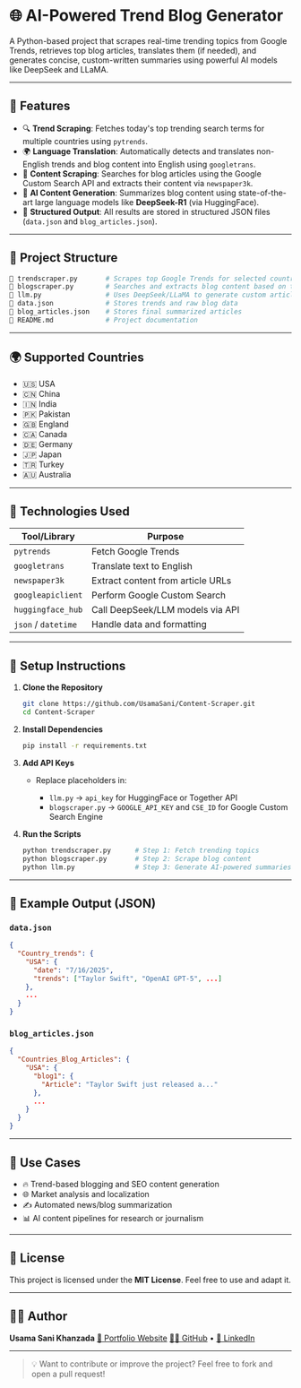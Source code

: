 # 🌐 AI-Powered Trend Blog Generator

A Python-based project that scrapes real-time trending topics from Google Trends, retrieves top blog articles, translates them (if needed), and generates concise, custom-written summaries using powerful AI models like DeepSeek and LLaMA.

---

## 🚀 Features

* 🔍 **Trend Scraping**: Fetches today's top trending search terms for multiple countries using `pytrends`.
* 🌍 **Language Translation**: Automatically detects and translates non-English trends and blog content into English using `googletrans`.
* 📰 **Content Scraping**: Searches for blog articles using the Google Custom Search API and extracts their content via `newspaper3k`.
* 🤖 **AI Content Generation**: Summarizes blog content using state-of-the-art large language models like **DeepSeek-R1** (via HuggingFace).
* 📀 **Structured Output**: All results are stored in structured JSON files (`data.json` and `blog_articles.json`).

---

## 📁 Project Structure

```bash
🔺 trendscraper.py       # Scrapes top Google Trends for selected countries
🔺 blogscraper.py        # Searches and extracts blog content based on trends
🔺 llm.py                # Uses DeepSeek/LLaMA to generate custom article summaries
🔺 data.json             # Stores trends and raw blog data
🔺 blog_articles.json    # Stores final summarized articles
🔺 README.md             # Project documentation
```

---

## 🌍 Supported Countries

* 🇺🇸 USA
* 🇨🇳 China
* 🇮🇳 India
* 🇵🇰 Pakistan
* 🇬🇧 England
* 🇨🇦 Canada
* 🇩🇪 Germany
* 🇯🇵 Japan
* 🇹🇷 Turkey
* 🇦🇺 Australia

---

## 🧐 Technologies Used

| Tool/Library        | Purpose                           |
| ------------------- | --------------------------------- |
| `pytrends`          | Fetch Google Trends               |
| `googletrans`       | Translate text to English         |
| `newspaper3k`       | Extract content from article URLs |
| `googleapiclient`   | Perform Google Custom Search      |
| `huggingface_hub`   | Call DeepSeek/LLM models via API  |
| `json` / `datetime` | Handle data and formatting        |

---

## 🔧 Setup Instructions

1. **Clone the Repository**

   ```bash
   git clone https://github.com/UsamaSani/Content-Scraper.git
   cd Content-Scraper
   ```

2. **Install Dependencies**

   ```bash
   pip install -r requirements.txt
   ```

3. **Add API Keys**

   * Replace placeholders in:

     * `llm.py` → `api_key` for HuggingFace or Together API
     * `blogscraper.py` → `GOOGLE_API_KEY` and `CSE_ID` for Google Custom Search Engine

4. **Run the Scripts**

   ```bash
   python trendscraper.py      # Step 1: Fetch trending topics
   python blogscraper.py       # Step 2: Scrape blog content
   python llm.py               # Step 3: Generate AI-powered summaries
   ```

---

## 📌 Example Output (JSON)

### `data.json`

```json
{
  "Country_trends": {
    "USA": {
      "date": "7/16/2025",
      "trends": ["Taylor Swift", "OpenAI GPT-5", ...]
    },
    ...
  }
}
```

### `blog_articles.json`

```json
{
  "Countries_Blog_Articles": {
    "USA": {
      "blog1": {
        "Article": "Taylor Swift just released a..."
      },
      ...
    }
  }
}
```

---

## 🔬 Use Cases

* 🔥 Trend-based blogging and SEO content generation
* 🌐 Market analysis and localization
* ✍️ Automated news/blog summarization
* 📊 AI content pipelines for research or journalism

---

## 📃 License

This project is licensed under the **MIT License**. Feel free to use and adapt it.

---

## 🤛🏼 Author

**Usama Sani Khanzada**
[🔗 Portfolio Website](https://www.usamasani.tech)
[👨‍💼 GitHub](https://github.com/UsamaSani) • [💼 LinkedIn](https://www.linkedin.com/in/usama-sani-khanzada-5b6552240/)

---

> 💡 Want to contribute or improve the project? Feel free to fork and open a pull request!
